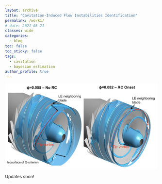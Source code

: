 ```yaml
---
layout: archive
title: "Cavitation-Induced Flow Instabilities Identification" 
permalink: /work1/
# date: 2021-05-21
classes: wide
categories:
  - blog
toc: false
toc_sticky: false
tags:
  - cavitation
  - bayesian estimation
author_profile: true
---
```

![These bubbles are beautiful!](/assets/images/proj1.png)

Updates soon!
